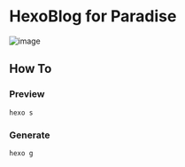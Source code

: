 # HexoBlog for Paradise

![image](https://image.zdzy.xyz/image/img20220316173421659.png)

## How To

### Preview

`hexo s`

### Generate

`hexo g`
